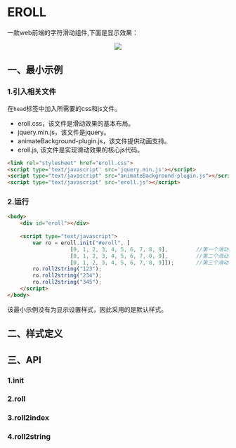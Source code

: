 ﻿# EROLL
一款web前端的字符滑动组件,下面是显示效果：
<p align="center">
  <img src="https://raw.githubusercontent.com/lsj9383/eroll/master/demo.gif">
</p>

## 一、最小示例
### 1.引入相关文件
在`head`标签中加入所需要的css和js文件。
* eroll.css，该文件是滑动效果的基本布局。
* jquery.min.js，该文件是jquery。
* animateBackground-plugin.js，该文件提供动画支持。
* eroll.js, 该文件是实现滑动效果的核心js代码。
```html
<link rel="stylesheet" href="eroll.css">
<script type='text/javascript' src='jquery.min.js'></script>
<script type="text/javascript" src="animateBackground-plugin.js"></script>
<script type="text/javascript" src="eroll.js"></script>
```
### 2.运行
```html
<body>
	<div id="eroll"></div>
	
	<script type="text/javascript">
		var ro = eroll.init("#eroll", [
                    [0, 1, 2, 3, 4, 5, 6, 7, 8, 9],			//第一个滑动块提供的字符
                    [0, 1, 2, 3, 4, 5, 6, 7, 8, 9], 		//第二个滑动块提供的字符
                    [0, 1, 2, 3, 4, 5, 6, 7, 8, 9]]);		//第三个滑动块提供的字符
		ro.roll2string("123");
		ro.roll2string("234");
		ro.roll2string("345");
	</script>
</body>
```
该最小示例没有为显示设置样式，因此采用的是默认样式。

## 二、样式定义

## 三、API
### 1.init
### 2.roll
### 3.roll2index
### 4.roll2string